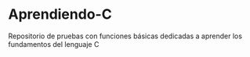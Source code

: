 # Aprendiendo-C
Repositorio de pruebas con funciones básicas dedicadas a aprender los fundamentos del lenguaje C
